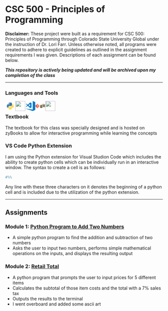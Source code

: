 # CSC 500 - Principles of Programming

**Disclaimer:** These project were built as a requirement for CSC 500: Principles of Programming through Colorado State University Global under the instruction of Dr. Lori Farr. Unless otherwise noted, all programs were created to adhere to explicit guidelines as outlined in the assignment requirements I was given. Descriptions of each assignment can be found below.

*****This repository is actively being updated and will be archived upon my completion of the class*****
___

### Languages and Tools
<img align="left" height="32" width="32" src="https://raw.githubusercontent.com/github/explore/80688e429a7d4ef2fca1e82350fe8e3517d3494d/topics/python/python.png" />
<img align="left" height="32" width="32" src="https://cdn.jsdelivr.net/npm/simple-icons@v3/icons/anaconda.svg" />
<img align="left" height="32" width="32" src="https://raw.githubusercontent.com/github/explore/80688e429a7d4ef2fca1e82350fe8e3517d3494d/topics/visual-studio-code/visual-studio-code.png" />
<img align="left" height="32" width="32" src="https://raw.githubusercontent.com/github/explore/80688e429a7d4ef2fca1e82350fe8e3517d3494d/topics/git/git.png" />
<img align="left" height="32" width="32" src="https://cdn.jsdelivr.net/npm/simple-icons@v3/icons/gitkraken.svg" />
<br />

### Textbook
The textbook for this class was specially designed and is hosted on zyBooks to allow for interactive programming while learning the concepts
<br />

### VS Code Python Extension
I am using the Python extension for Visual Studion Code which includes the ability to create python cells which can be individually run in an interactive window. The syntax to create a cell is as follows: 
```python
#%%
```
Any line with these three characters on it denotes the beginning of a python cell and is included due to the utilization of the python extension.
<br />

___
## Assignments
### Module 1: [Python Program to Add Two Numbers](Module%201/addTwoNums.py)
- A simple python program to find the addition and subtraction of two numbers
- Asks the user to input two numbers, performs simple mathematical operations on the inputs, and displays the resulting output

### Module 2: [Retail Total](Module%202/addTwoNums.py)
- A python program that prompts the user to input prices for 5 different items
- Calculates the subtotal of those item costs and the total with a 7% sales tax
- Outputs the results to the terminal
- I went overboard and added some ascii art
